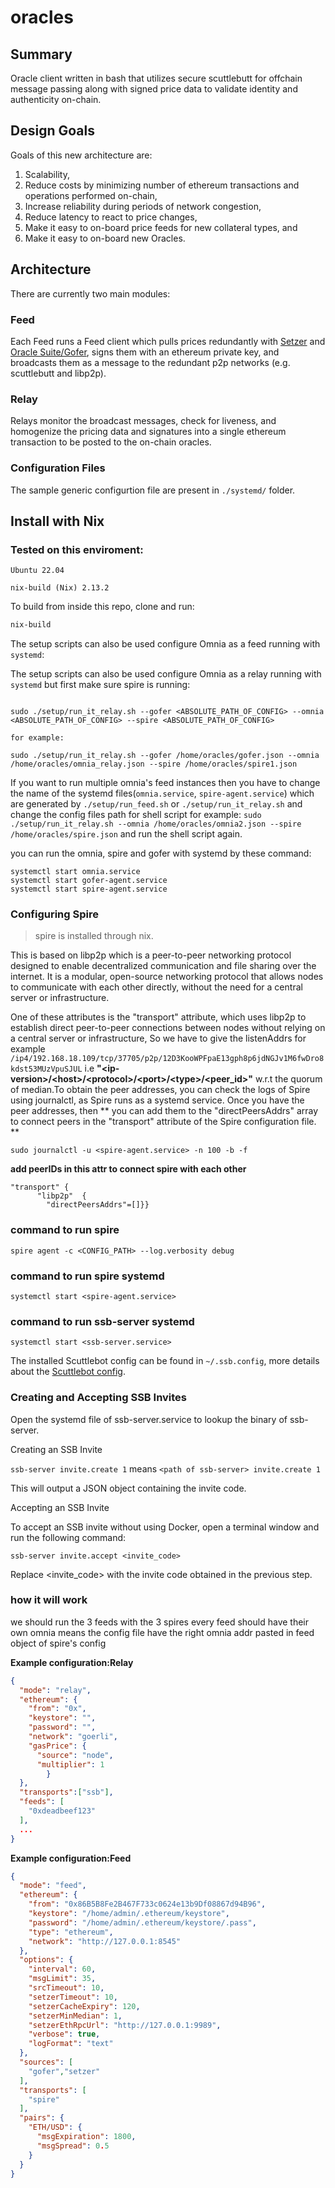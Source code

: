 # oracles

## Summary

Oracle client written in bash that utilizes secure scuttlebutt for offchain message passing along with signed price data to validate identity and authenticity on-chain.

## Design Goals

Goals of this new architecture are:

1. Scalability,
2. Reduce costs by minimizing number of ethereum transactions and operations performed on-chain,
3. Increase reliability during periods of network congestion,
4. Reduce latency to react to price changes,
5. Make it easy to on-board price feeds for new collateral types, and
6. Make it easy to on-board new Oracles.

## Architecture

There are currently two main modules:

### Feed

Each Feed runs a Feed client which pulls prices redundantly with [Setzer]() and [Oracle Suite/Gofer](https://github.com/chronicleprotocol/oracle-suite), signs them with an ethereum private key, and broadcasts them as a message to the redundant p2p networks (e.g. scuttlebutt and libp2p).

### Relay

Relays monitor the broadcast messages, check for liveness, and homogenize the pricing data and signatures into a single ethereum transaction to be posted to the on-chain oracles.

### Configuration Files
The sample generic configurtion file are present in `./systemd/` folder.

## Install with Nix

### Tested on this enviroment:
  ```
  Ubuntu 22.04

  nix-build (Nix) 2.13.2
  ```

To build from inside this repo, clone and run:

```sh
nix-build
```

The setup scripts can also be used configure Omnia as a feed running with `systemd`:

The setup scripts can also be used configure Omnia as a relay running with `systemd` but first make sure spire is running:
```

sudo ./setup/run_it_relay.sh --gofer <ABSOLUTE_PATH_OF_CONFIG> --omnia <ABSOLUTE_PATH_OF_CONFIG> --spire <ABSOLUTE_PATH_OF_CONFIG>

for example:

sudo ./setup/run_it_relay.sh --gofer /home/oracles/gofer.json --omnia /home/oracles/omnia_relay.json --spire /home/oracles/spire1.json

```


If you want to run multiple omnia's feed instances then you have to change the name of the systemd files(`omnia.service`, `spire-agent.service`) which are generated by `./setup/run_feed.sh` or ```./setup/run_it_relay.sh``` and change the config files path for shell script for example: ```sudo ./setup/run_it_relay.sh --omnia /home/oracles/omnia2.json --spire /home/oracles/spire.json``` and run the shell script again.

you can run the omnia, spire and gofer with systemd by these command:
```
systemctl start omnia.service
systemctl start gofer-agent.service
systemctl start spire-agent.service
```

### Configuring Spire

>spire is installed through nix.

This is based on libp2p which is a peer-to-peer networking protocol designed to enable decentralized communication and file sharing over the internet. It is a modular, open-source networking protocol that allows nodes to communicate with each other directly, without the need for a central server or infrastructure.


 One of these attributes is the "transport" attribute, which uses libp2p to establish direct peer-to-peer connections between nodes without relying on a central server or infrastructure, So we have to give the listenAddrs for example `/ip4/192.168.18.109/tcp/37705/p2p/12D3KooWPFpaE13gph8p6jdNGJv1M6fwDro8kdst53MUzVpuSJUL` i.e **"\<ip-version>/\<host>/\<protocol>/\<port>/\<type>/\<peer_id>"** w.r.t the quorum of median.To obtain the peer addresses, you can check the logs of Spire using journalctl, as Spire runs as a systemd service. Once you have the peer addresses, then ** you can add them to the "directPeersAddrs" array to connect peers in the "transport" attribute of the Spire configuration file. **

```
sudo journalctl -u <spire-agent.service> -n 100 -b -f
```


**add peerIDs in this attr to connect spire with each other**
```hcl 
"transport" {
      "libp2p"  {
        "directPeersAddrs"=[]}}
  ```

### command to run spire
```
spire agent -c <CONFIG_PATH> --log.verbosity debug
```
### command to run spire systemd
```
systemctl start <spire-agent.service>

```

### command to run ssb-server systemd
```
systemctl start <ssb-server.service>

```

The installed Scuttlebot config can be found in `~/.ssb.config`, more details
about the [Scuttlebot config](https://github.com/ssbc/ssb-config#configuration).

### Creating and Accepting SSB Invites 

Open the systemd file of ssb-server.service to lookup the binary of ssb-server.

Creating an SSB Invite

`ssb-server invite.create 1` means `<path of ssb-server> invite.create 1`

This will output a JSON object containing the invite code.

Accepting an SSB Invite

To accept an SSB invite without using Docker, open a terminal window and run the following command:

`ssb-server invite.accept <invite_code>`

Replace <invite_code> with the invite code obtained in the previous step.


### how it will work

 we should run the 3 feeds with the 3 spires 
 every feed should have their own omnia
 means the config file have the right omnia addr pasted in feed object of spire's config


**Example configuration:Relay**

```json
{
  "mode": "relay",
  "ethereum": {
    "from": "0x",
    "keystore": "",
    "password": "",
    "network": "goerli",
    "gasPrice": {
      "source": "node",
      "multiplier": 1
		}
  },
  "transports":["ssb"],
  "feeds": [
    "0xdeadbeef123"
  ],
  ...
}
```

**Example configuration:Feed**
```json
{
  "mode": "feed",
  "ethereum": {
    "from": "0x86B5B8Fe2B467F733c0624e13b9Df08867d94B96",
    "keystore": "/home/admin/.ethereum/keystore",
    "password": "/home/admin/.ethereum/keystore/.pass",
    "type": "ethereum",
    "network": "http://127.0.0.1:8545"
  },
  "options": {
    "interval": 60,
    "msgLimit": 35,
    "srcTimeout": 10,
    "setzerTimeout": 10,
    "setzerCacheExpiry": 120,
    "setzerMinMedian": 1,
    "setzerEthRpcUrl": "http://127.0.0.1:9989",
    "verbose": true,
    "logFormat": "text"
  },
  "sources": [
    "gofer","setzer"
  ],
  "transports": [
    "spire"
  ],
  "pairs": {
    "ETH/USD": {
      "msgExpiration": 1800,
      "msgSpread": 0.5
    }
  }
}
```
